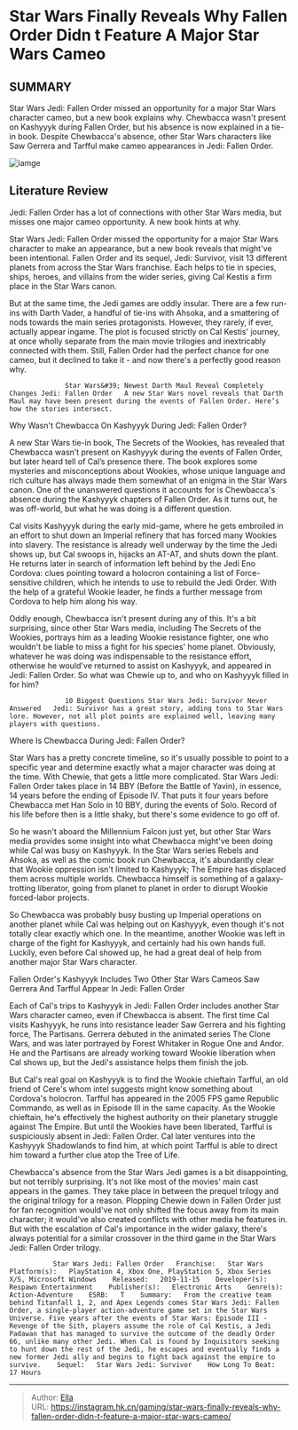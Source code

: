 # Star Wars Finally Reveals Why Fallen Order Didn t Feature A Major Star Wars Cameo


## SUMMARY 



  Star Wars Jedi: Fallen Order missed an opportunity for a major Star Wars character cameo, but a new book explains why.   Chewbacca wasn&#39;t present on Kashyyyk during Fallen Order, but his absence is now explained in a tie-in book.   Despite Chewbacca&#39;s absence, other Star Wars characters like Saw Gerrera and Tarfful make cameo appearances in Jedi: Fallen Order.  

![iamge](https://static1.srcdn.com/wordpress/wp-content/uploads/2023/12/star-wars-finally-reveals-why-fallen-order-didn-t-feature-a-major-star-wars-cameo.jpg)

## Literature Review

Jedi: Fallen Order has a lot of connections with other Star Wars media, but misses one major cameo opportunity. A new book hints at why.




Star Wars Jedi: Fallen Order missed the opportunity for a major Star Wars character to make an appearance, but a new book reveals that might&#39;ve been intentional. Fallen Order and its sequel, Jedi: Survivor, visit 13 different planets from across the Star Wars franchise. Each helps to tie in species, ships, heroes, and villains from the wider series, giving Cal Kestis a firm place in the Star Wars canon.




But at the same time, the Jedi games are oddly insular. There are a few run-ins with Darth Vader, a handful of tie-ins with Ahsoka, and a smattering of nods towards the main series protagonists. However, they rarely, if ever, actually appear ingame. The plot is focused strictly on Cal Kestis&#39; journey, at once wholly separate from the main movie trilogies and inextricably connected with them. Still, Fallen Order had the perfect chance for one cameo, but it declined to take it - and now there&#39;s a perfectly good reason why.

                  Star Wars&#39; Newest Darth Maul Reveal Completely Changes Jedi: Fallen Order   A new Star Wars novel reveals that Darth Maul may have been present during the events of Fallen Order. Here’s how the stories intersect.   


 Why Wasn&#39;t Chewbacca On Kashyyyk During Jedi: Fallen Order? 
          




A new Star Wars tie-in book, The Secrets of the Wookies, has revealed that Chewbacca wasn’t present on Kashyyyk during the events of Fallen Order, but later heard tell of Cal’s presence there. The book explores some mysteries and misconceptions about Wookies, whose unique language and rich culture has always made them somewhat of an enigma in the Star Wars canon. One of the unanswered questions it accounts for is Chewbacca&#39;s absence during the Kashyyyk chapters of Fallen Order. As it turns out, he was off-world, but what he was doing is a different question.

Cal visits Kashyyyk during the early mid-game, where he gets embroiled in an effort to shut down an Imperial refinery that has forced many Wookies into slavery. The resistance is already well underway by the time the Jedi shows up, but Cal swoops in, hijacks an AT-AT, and shuts down the plant. He returns later in search of information left behind by the Jedi Eno Cordova: clues pointing toward a holocron containing a list of Force-sensitive children, which he intends to use to rebuild the Jedi Order. With the help of a grateful Wookie leader, he finds a further message from Cordova to help him along his way.




Oddly enough, Chewbacca isn&#39;t present during any of this. It&#39;s a bit surprising, since other Star Wars media, including The Secrets of the Wookies, portrays him as a leading Wookie resistance fighter, one who wouldn&#39;t be liable to miss a fight for his species&#39; home planet. Obviously, whatever he was doing was indispensable to the resistance effort, otherwise he would&#39;ve returned to assist on Kashyyyk, and appeared in Jedi: Fallen Order. So what was Chewie up to, and who on Kashyyyk filled in for him?

                  10 Biggest Questions Star Wars Jedi: Survivor Never Answered   Jedi: Survivor has a great story, adding tons to Star Wars lore. However, not all plot points are explained well, leaving many players with questions.   



 Where Is Chewbacca During Jedi: Fallen Order? 
          




Star Wars has a pretty concrete timeline, so it&#39;s usually possible to point to a specific year and determine exactly what a major character was doing at the time. With Chewie, that gets a little more complicated. Star Wars Jedi: Fallen Order takes place in 14 BBY (Before the Battle of Yavin), in essence, 14 years before the ending of Episode IV. That puts it four years before Chewbacca met Han Solo in 10 BBY, during the events of Solo. Record of his life before then is a little shaky, but there&#39;s some evidence to go off of.

So he wasn&#39;t aboard the Millennium Falcon just yet, but other Star Wars media provides some insight into what Chewbacca might&#39;ve been doing while Cal was busy on Kashyyyk. In the Star Wars series Rebels and Ahsoka, as well as the comic book run Chewbacca, it&#39;s abundantly clear that Wookie oppression isn&#39;t limited to Kashyyyk; The Empire has displaced them across multiple worlds. Chewbacca himself is something of a galaxy-trotting liberator, going from planet to planet in order to disrupt Wookie forced-labor projects.




So Chewbacca was probably busy busting up Imperial operations on another planet while Cal was helping out on Kashyyyk, even though it&#39;s not totally clear exactly which one. In the meantime, another Wookie was left in charge of the fight for Kashyyyk, and certainly had his own hands full. Luckily, even before Cal showed up, he had a great deal of help from another major Star Wars character.



 Fallen Order&#39;s Kashyyyk Includes Two Other Star Wars Cameos 
Saw Gerrera And Tarfful Appear In Jedi: Fallen Order
         

Each of Cal&#39;s trips to Kashyyyk in Jedi: Fallen Order includes another Star Wars character cameo, even if Chewbacca is absent. The first time Cal visits Kashyyyk, he runs into resistance leader Saw Gerrera and his fighting force, The Partisans. Gerrera debuted in the animated series The Clone Wars, and was later portrayed by Forest Whitaker in Rogue One and Andor. He and the Partisans are already working toward Wookie liberation when Cal shows up, but the Jedi&#39;s assistance helps them finish the job.




But Cal&#39;s real goal on Kashyyyk is to find the Wookie chieftain Tarfful, an old friend of Cere&#39;s whom intel suggests might know something about Cordova&#39;s holocron. Tarfful has appeared in the 2005 FPS game Republic Commando, as well as in Episode III in the same capacity. As the Wookie chieftain, he&#39;s effectively the highest authority on their planetary struggle against The Empire. But until the Wookies have been liberated, Tarfful is suspiciously absent in Jedi: Fallen Order. Cal later ventures into the Kashyyyk Shadowlands to find him, at which point Tarfful is able to direct him toward a further clue atop the Tree of Life.

Chewbacca&#39;s absence from the Star Wars Jedi games is a bit disappointing, but not terribly surprising. It&#39;s not like most of the movies&#39; main cast appears in the games. They take place in between the prequel trilogy and the original trilogy for a reason. Plopping Chewie down in Fallen Order just for fan recognition would&#39;ve not only shifted the focus away from its main character; it would&#39;ve also created conflicts with other media he features in. But with the escalation of Cal&#39;s importance in the wider galaxy, there&#39;s always potential for a similar crossover in the third game in the Star Wars Jedi: Fallen Order trilogy.




               Star Wars Jedi: Fallen Order   Franchise:   Star Wars    Platform(s):   PlayStation 4, Xbox One, PlayStation 5, Xbox Series X/S, Microsoft Windows    Released:   2019-11-15    Developer(s):   Respawn Entertainment    Publisher(s):   Electronic Arts    Genre(s):   Action-Adventure    ESRB:   T    Summary:   From the creative team behind Titanfall 1, 2, and Apex Legends comes Star Wars Jedi: Fallen Order, a single-player action-adventure game set in the Star Wars Universe. Five years after the events of Star Wars: Episode III - Revenge of the Sith, players assume the role of Cal Kestis, a Jedi Padawan that has managed to survive the outcome of the deadly Order 66, unlike many other Jedi. When Cal is found by Inquisitors seeking to hunt down the rest of the Jedi, he escapes and eventually finds a new former Jedi ally and begins to fight back against the empire to survive.    Sequel:   Star Wars Jedi: Survivor    How Long To Beat:   17 Hours      

---

> Author: [Ella](https://instagram.hk.cn/)  
> URL: https://instagram.hk.cn/gaming/star-wars-finally-reveals-why-fallen-order-didn-t-feature-a-major-star-wars-cameo/  

